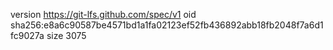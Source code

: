 version https://git-lfs.github.com/spec/v1
oid sha256:e8a6c90587be4571bd1a1fa02123ef52fb436892abb18fb2048f7a6d1fc9027a
size 3075
